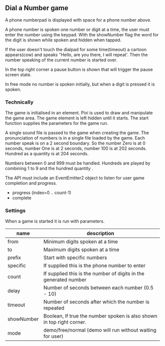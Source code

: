 ## Dial a Number game

A phone numberpad is displayed with space for a phone number above.

A phone number is spoken one number or digit at a time, the user must enter the number using
the keypad. With the showNumber flag the word for the digit is shown while spoken and hidden when tapped.

If the user doesn't touch the dialpad for some time(timeout) a cartoon appears(cow) and speaks "Hello, are you there, I will repeat'. Then the number speaking of the current number is started over.

In the top right corner a pause button is shown that will trigger the pause screen state.

In free mode no number is spoken initially, but when a digit is pressed it is spoken.

### Technically

The game is initialised in an element. Pixi is used to draw and manipulate the game area.
The game element is left hidden until it starts. The start function supplies the parameters
for the game run.

A single sound file is passed to the game when creating the game. The pronunciation of numbers is in a single file loaded by the game. Each number speak is on a 2 second boundary. So the number Zero is at 0 seconds, number One is at 2 seconds, number 100 is at 202 seconds. Hundred
as a quantity is at 204 seconds.

Numbers between 0 and 999 must be handled. Hundreds are played by combining 1 to 9 and the
hundred quantity .

The API must include an EventEmitter2 object to listen for user game completion and progress.

* progress (index=0 .. count-1)
* complete

### Settings

When a game is started it is run with parameters.

| name       | description              |
|------------|--------------------------|
| from       | Minimum digits spoken at a time    |
| to         | Maximum digits spoken at a time    |
| prefix       | Start with specific numbers      |
| specific   | If supplied this is the phone number to enter                         |
| count      | If supplied this is the number of digits in the generated number      |
| delay      | Number of seconds between each number (0.5 - 10)                      |
| timeout    | Number of seconds after which the number is repeated |
| showNumber | Boolean, If true the number spoken is also shown in top right corner. |
| mode       | demo/free/normal (demo will run without waiting for user)             |

